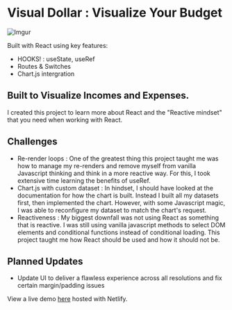 # Visual Dollar : Visualize Your Budget
![Imgur](https://i.imgur.com/W32qJUl.gif)

Built with React using key features:

- HOOKS! : useState, useRef
- Routes & Switches
- Chart.js intergration

## Built to Visualize Incomes and Expenses.

I created this project to learn more about React and the "Reactive mindset" that you need when working with React.

## Challenges

- Re-render loops : One of the greatest thing this project taught me was how to manage my re-renders and remove myself from vanilla Javascript thinking and think in a more reactive way. For this, I took extensive time learning the benefits of useRef. 
- Chart.js with custom dataset : In hindset, I should have looked at the documentation for how the chart is built. Instead I built all my datasets first, then implemented the chart. However, with some Javascript magic, I was able to reconfigure my dataset to match the chart's request.
- Reactiveness : My biggest downfall was not using React as something that is reactive. I was still using vanilla javascript methods to select DOM elements and conditional functions instead of conditional loading. This project taught me how React should be used and how it should not be.

## Planned Updates

- Update UI to deliver a flawless experience across all resolutions and fix certain margin/padding issues

View a live demo [here](https://www.visualdollar.com/) hosted with Netlify.
